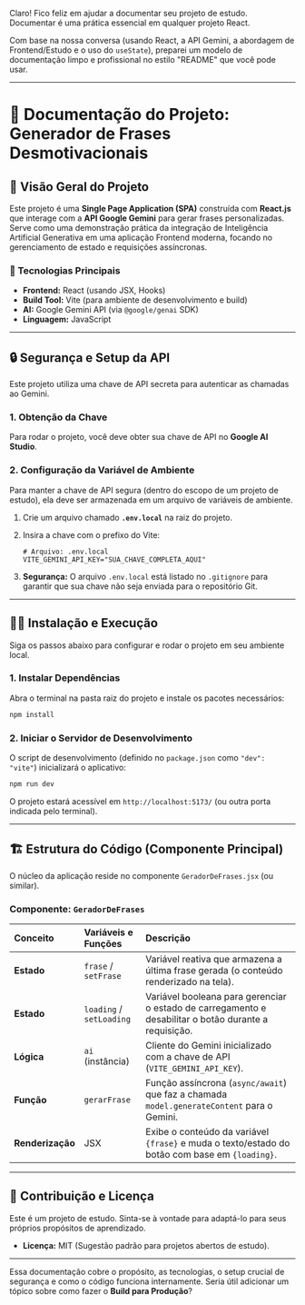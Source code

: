 Claro\! Fico feliz em ajudar a documentar seu projeto de estudo. Documentar é uma prática essencial em qualquer projeto React.

Com base na nossa conversa (usando React, a API Gemini, a abordagem de Frontend/Estudo e o uso do `useState`), preparei um modelo de documentação limpo e profissional no estilo "README" que você pode usar.

-----

# 📄 Documentação do Projeto: Generador de Frases Desmotivacionais

## 🚀 Visão Geral do Projeto

Este projeto é uma **Single Page Application (SPA)** construída com **React.js** que interage com a **API Google Gemini** para gerar frases personalizadas. Serve como uma demonstração prática da integração de Inteligência Artificial Generativa em uma aplicação Frontend moderna, focando no gerenciamento de estado e requisições assíncronas.

### 🎯 Tecnologias Principais

  * **Frontend:** React (usando JSX, Hooks)
  * **Build Tool:** Vite (para ambiente de desenvolvimento e build)
  * **AI:** Google Gemini API (via `@google/genai` SDK)
  * **Linguagem:** JavaScript

-----

## 🔒 Segurança e Setup da API

Este projeto utiliza uma chave de API secreta para autenticar as chamadas ao Gemini.

### 1\. Obtenção da Chave

Para rodar o projeto, você deve obter sua chave de API no **Google AI Studio**.

### 2\. Configuração da Variável de Ambiente

Para manter a chave de API segura (dentro do escopo de um projeto de estudo), ela deve ser armazenada em um arquivo de variáveis de ambiente.

1.  Crie um arquivo chamado **`.env.local`** na raiz do projeto.

2.  Insira a chave com o prefixo do Vite:

    ```
    # Arquivo: .env.local
    VITE_GEMINI_API_KEY="SUA_CHAVE_COMPLETA_AQUI"
    ```

3.  **Segurança:** O arquivo `.env.local` está listado no `.gitignore` para garantir que sua chave não seja enviada para o repositório Git.

-----

## 👨‍💻 Instalação e Execução

Siga os passos abaixo para configurar e rodar o projeto em seu ambiente local.

### 1\. Instalar Dependências

Abra o terminal na pasta raiz do projeto e instale os pacotes necessários:

```bash
npm install
```

### 2\. Iniciar o Servidor de Desenvolvimento

O script de desenvolvimento (definido no `package.json` como `"dev": "vite"`) inicializará o aplicativo:

```bash
npm run dev
```

O projeto estará acessível em `http://localhost:5173/` (ou outra porta indicada pelo terminal).

-----

## 🏗️ Estrutura do Código (Componente Principal)

O núcleo da aplicação reside no componente `GeradorDeFrases.jsx` (ou similar).

### Componente: `GeradorDeFrases`

| Conceito | Variáveis e Funções | Descrição |
| :--- | :--- | :--- |
| **Estado** | `frase` / `setFrase` | Variável reativa que armazena a última frase gerada (o conteúdo renderizado na tela). |
| **Estado** | `loading` / `setLoading` | Variável booleana para gerenciar o estado de carregamento e desabilitar o botão durante a requisição. |
| **Lógica** | `ai` (instância) | Cliente do Gemini inicializado com a chave de API (`VITE_GEMINI_API_KEY`). |
| **Função** | `gerarFrase` | Função assíncrona (`async/await`) que faz a chamada `model.generateContent` para o Gemini. |
| **Renderização** | JSX | Exibe o conteúdo da variável `{frase}` e muda o texto/estado do botão com base em `{loading}`. |

-----

## 🌟 Contribuição e Licença

Este é um projeto de estudo. Sinta-se à vontade para adaptá-lo para seus próprios propósitos de aprendizado.

  * **Licença:** MIT (Sugestão padrão para projetos abertos de estudo).

-----

Essa documentação cobre o propósito, as tecnologias, o setup crucial de segurança e como o código funciona internamente. Seria útil adicionar um tópico sobre como fazer o **Build para Produção**?
